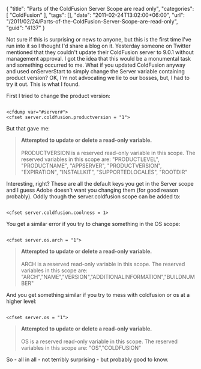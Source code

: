 {
	"title": "Parts of the ColdFusion Server Scope are read only",
	"categories": [
		"ColdFusion"
	],
	"tags": [],
	"date": "2011-02-24T13:02:00+06:00",
	"url": "/2011/02/24/Parts-of-the-ColdFusion-Server-Scope-are-read-only",
	"guid": "4137"
}

Not sure if this is surprising or news to anyone, but this is the first time I've run into it so I thought I'd share a blog on it. Yesterday someone on Twitter mentioned that they couldn't update their ColdFusion server to 9.0.1 without management approval. I got the idea that this would be a monumental task and something occurred to me. What if you updated ColdFusion anyway and used onServerStart to simply change the Server variable containing product version? OK, I'm not advocating we lie to our bosses, but, I had to try it out. This is what I found.
<!--more-->
<p>

First I tried to change the product version:

<p>

<code>
&lt;cfdump var="#server#"&gt;
&lt;cfset server.coldfusion.productversion = "1"&gt;
</code>

<p>

But that gave me:

<p>

<blockquote>
<b>Attempted to update or delete a read-only variable.</b><br/><br/>
PRODUCTVERSION is a reserved read-only variable in this scope. The reserved variables in this scope are: "PRODUCTLEVEL", "PRODUCTNAME", "APPSERVER", "PRODUCTVERSION", "EXPIRATION", "INSTALLKIT", "SUPPORTEDLOCALES", "ROOTDIR"
</blockquote>

<p>

Interesting, right? These are all the default keys you get in the Server scope and I guess Adobe doesn't want you changing them (for good reason probably). Oddly though the server.coldfusion scope can be added to:

<p>

<code>
&lt;cfset server.coldfusion.coolness = 1&gt;
</code>

<p>

You get a similar error if you try to change something in the OS scope:

<p>

<code>
&lt;cfset server.os.arch = "1"&gt;
</code>

<p>

<blockquote>
<b>Attempted to update or delete a read-only variable.</b><br/><br/>
ARCH is a reserved read-only variable in this scope. The reserved variables in this scope are: "ARCH","NAME","VERSION","ADDITIONALINFORMATION","BUILDNUMBER"
</blockquote>

<p>

And you get something similar if you try to mess with coldfusion or os at a higher level:

<p>

<code>
&lt;cfset server.os = "1"&gt;
</code>

<p>

<blockquote>
<b>Attempted to update or delete a read-only variable.</b><br/><br/>
OS is a reserved read-only variable in this scope. The reserved variables in this scope are: "OS","COLDFUSION"
</blockquote>

<p>

So - all in all - not terribly surprising - but probably good to know.